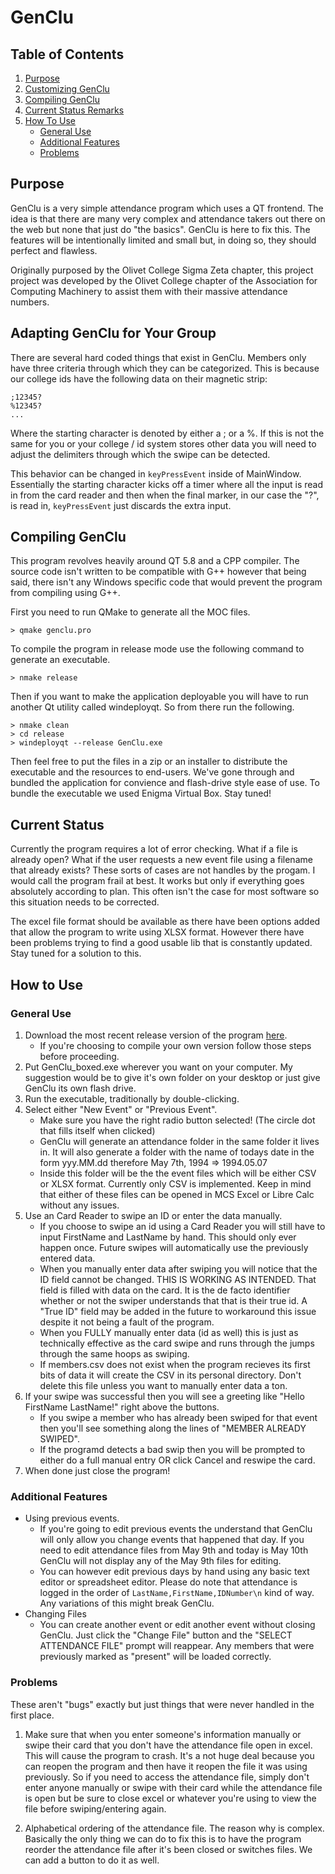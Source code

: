 # GenClu

## Table of Contents

1. [Purpose](#purpose)
2. [Customizing GenClu](#adapting-genclu-for-your-group)
3. [Compiling GenClu](#compiling-genclu)
4. [Current Status Remarks](#current-status)
5. [How To Use](#how-to-use)
    * [General Use](#general-use)
    * [Additional Features](#additional-features)
    * [Problems](#problems)


## Purpose
GenClu is a very simple attendance program which uses a QT frontend. The idea is that there are many very complex and attendance takers out there on the web but none that just do "the basics". GenClu is here to fix this. The features will be intentionally limited and small but, in doing so, they should perfect and flawless. 

Originally purposed by the Olivet College Sigma Zeta chapter, this project project was developed by the Olivet College chapter  of the Association for Computing Machinery to assist them with their massive attendance numbers. 

## Adapting GenClu for Your Group

There are several hard coded things that exist in GenClu. Members only have three criteria through which they can be categorized. This is because our college ids have the following data on their magnetic strip:
```
;12345?
%12345?
...
```
Where the starting character is denoted by either a ; or a %. If this is not the same for you or your college / id system stores other data you will need to adjust the delimiters through which the swipe can be detected. 

This behavior can be changed in `keyPressEvent` inside of MainWindow. Essentially the starting character kicks off a timer where all the input is read in from the card reader and then when the final marker, in our case the "?", is read in, `keyPressEvent` just discards the extra input.

## Compiling GenClu

This program revolves heavily around QT 5.8 and a CPP compiler. 
The source code isn't written to be compatible with G++ however that being said, there isn't any Windows specific code that would prevent the program from compiling using G++.

First you need to run QMake to generate all the MOC files.
```
> qmake genclu.pro
```
To compile the program in release mode use the following command to generate an executable.
```
> nmake release
```
Then if you want to make the application deployable you will have to run another Qt utility called windeployqt. So from there run the following.
```
> nmake clean
> cd release
> windeployqt --release GenClu.exe
```

Then feel free to put the files in a zip or an installer to distribute the executable and the resources to end-users.
We've gone through and bundled the application for convience and flash-drive style ease of use.
To bundle the executable we used Enigma Virtual Box.
Stay tuned!

## Current Status

Currently the program requires a lot of error checking. What if a file is already open? What if the user requests a new event file using a filename that already exists? These sorts of cases are not handles by the progam. I would call the program frail at best. It works but only if everything goes absolutely according to plan. This often isn't the case for most software so this situation needs to be corrected.

The excel file format should be available as there have been options added that allow the program to write using XLSX format. However there have been problems trying to find a good usable lib that is constantly updated. Stay tuned for a solution to this.

## How to Use

### General Use
1. Download the most recent release version of the program [here](https://github.com/OlivetACM/GenClu/releases/download/1.0-alpha/GenClu_boxed_1.0.exe).
    * If you're choosing to compile your own version follow those steps before proceeding.
2. Put GenClu\_boxed.exe wherever you want on your computer. My suggestion would be to give it's own folder on your desktop or just give GenClu its own flash drive.
3. Run the executable, traditionally by double-clicking.
4. Select either "New Event" or "Previous Event". 
    * Make sure you have the right radio button selected! (The circle dot that fills itself when clicked)
    * GenClu will generate an attendance folder in the same folder it lives in. It will also generate a folder with the name of todays date in the form yyy.MM.dd therefore May 7th, 1994 => 1994.05.07
    * Inside this folder will be the the event files which will be either CSV or XLSX format. Currently only CSV is implemented. Keep in mind that either of these files can be opened in MCS Excel or Libre Calc without any issues.
5. Use an Card Reader to swipe an ID or enter the data manually.
    * If you choose to swipe an id using a Card Reader you will still have to input FirstName and LastName by hand. This should only ever happen once. Future swipes will automatically use the previously entered data.
    * When you manually enter data after swiping you will notice that the ID field cannot be changed. THIS IS WORKING AS INTENDED. That field is filled with data on the card. It is the de facto identifier whether or not the swiper understands that that is their true id. A "True ID" field may be added in the future to workaround this issue despite it not being a fault of the program.
    * When you FULLY manually enter data (id as well) this is just as technically effective as the card swipe and runs through the jumps through the same hoops as swiping.
    * If members.csv does not exist when the program recieves its first bits of data it will create the CSV in its personal directory. Don't delete this file unless you want to manually enter data a ton.
6. If your swipe was successful then you will see a greeting like "Hello FirstName LastName!" right above the buttons. 
    * If you swipe a member who has already been swiped for that event then you'll see something along the lines of "MEMBER ALREADY SWIPED".
    * If the programd detects a bad swip then you will be prompted to either do a full manual entry OR click Cancel and reswipe the card.
7. When done just close the program!

### Additional Features
* Using previous events.
    * If you're going to edit previous events the understand that GenClu will only allow you change events that happened that day. If you need to edit attendance files from May 9th and today is May 10th GenClu will not display any of the May 9th files for editing.
    * You can however edit previous days by hand using any basic text editor or spreadsheet editor. Please do note that attendance is logged in the order of `LastName,FirstName,IDNumber\n` kind of way. Any variations of this might break GenClu.
* Changing Files
    * You can create another event or edit another event without closing GenClu. Just click the "Change File" button and the "SELECT ATTENDANCE FILE" prompt will reappear. Any members that were previously marked as "present" will be loaded correctly.

### Problems
These aren't "bugs" exactly but just things that were never handled in the first place.
1. Make sure that when you enter someone's information manually or swipe their card that you don't have the attendance file open in excel. This will cause the program to crash. It's a not huge deal because you can reopen the program and then have it reopen the file it was using previously. So if you need to access the attendance file, simply don't enter anyone manually or swipe with their card while the attendance file is open but be sure to close excel or whatever you're using to view the file before swiping/entering again.

2. Alphabetical ordering of the attendance file. The reason why is complex. Basically the only thing we can do to fix this is to have the program reorder the attendance file after it's been closed or switches files. We can add a button to do it as well. 
